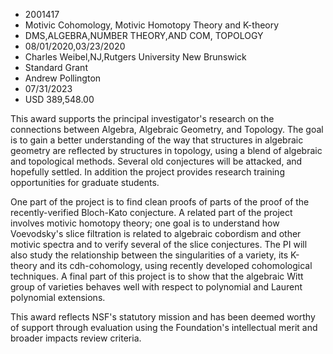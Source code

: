 
* 2001417
* Motivic Cohomology, Motivic Homotopy Theory and K-theory
* DMS,ALGEBRA,NUMBER THEORY,AND COM, TOPOLOGY
* 08/01/2020,03/23/2020
* Charles Weibel,NJ,Rutgers University New Brunswick
* Standard Grant
* Andrew Pollington
* 07/31/2023
* USD 389,548.00

This award supports the principal investigator's research on the connections
between Algebra, Algebraic Geometry, and Topology. The goal is to gain a better
understanding of the way that structures in algebraic geometry are reflected by
structures in topology, using a blend of algebraic and topological methods.
Several old conjectures will be attacked, and hopefully settled. In addition the
project provides research training opportunities for graduate students.

One part of the project is to find clean proofs of parts of the proof of the
recently-verified Bloch-Kato conjecture. A related part of the project involves
motivic homotopy theory; one goal is to understand how Voevodsky's slice
filtration is related to algebraic cobordism and other motivic spectra and to
verify several of the slice conjectures. The PI will also study the relationship
between the singularities of a variety, its K-theory and its cdh-cohomology,
using recently developed cohomological techniques. A final part of this project
is to show that the algebraic Witt group of varieties behaves well with respect
to polynomial and Laurent polynomial extensions.

This award reflects NSF's statutory mission and has been deemed worthy of
support through evaluation using the Foundation's intellectual merit and broader
impacts review criteria.
